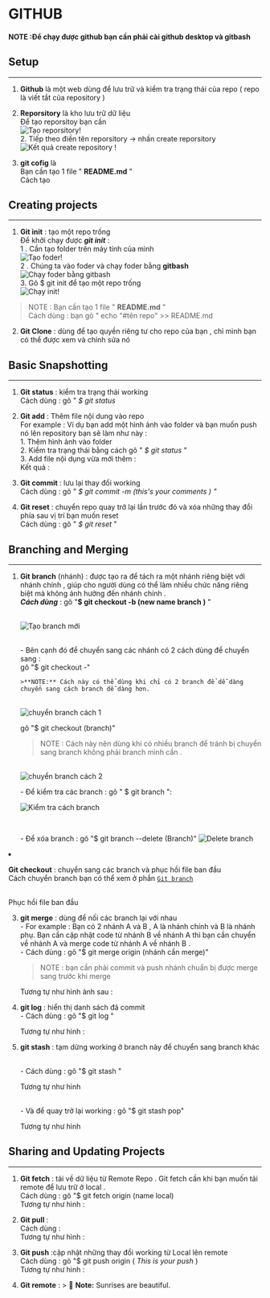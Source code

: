 # **GITHUB**

#### NOTE :Để chạy được github bạn cần phải cài **github desktop và gitbash** <br>
## **Setup**
***
  1. **Github** là một web dùng để lưu trữ và kiểm tra trạng thái của repo ( repo là viết tắt của repository )
  2. **Reporsitory** là kho lưu trữ dữ liệu 
  <br>   Để tạo reporsitoy bạn cần
  <br> ![Tạo reporsitory!](/Screenshot%202023-02-27%20151732.png) 
  <br > 2. Tiếp theo điền tên reporsitory -> nhấn create reporsitory 
  <br> ![Kết quả create repository !](/K%E1%BA%BFt%20qu%E1%BA%A3%20create%20repository.png)

  3. **git cofig** là 
   <br> Bạn cần tạo 1 file " **README.md** " <br>
   Cách tạo 
     <!-- <br> hình ảnh  -->
## **Creating projects**
***
 1. **Git init** : tạo một repo trống <br> Để khởi chạy được ___git init___ :
         <br> 1 . Cần tạo folder trên máy tính của mình <br> ![Tạo foder!](/Screenshot%202023-02-27%20153230.png)
         <br>2 . Chúng ta vào foder và chạy foder bằng **gitbash** 
         <br>![Chạy foder bằng gitbash](/Screenshot%202023-02-27%20153255.png)
      <br>3. Gõ $ git init để tạo một repo trống 
      <br> ![Chạy init!](/T%E1%BA%A1o%20README.mn.png)
 >  NOTE : 
           Bạn cần tạo 1 file " **README.md** " <br>
           Cách dùng : bạn gõ " echo "#tên repo" >> README.md
     <!-- <br> ![Tạo REAME.md!](/) <br> -->

 2. **Git Clone** : dùng để tạo quyền riêng tư cho repo của bạn , chỉ mình bạn có thể được xem và chỉnh sửa nó 
  <!-- <br> hình ảnh  -->
## **Basic Snapshotting** 
***
1. **Git status** : kiểm tra trạng thái working 
   <br> Cách dùng : gõ " *$ git status*
   <!-- hình ảnh  -->

2. **Git add** : Thêm file nội dung vào repo <br> For example : Ví dụ bạn add một hình ảnh vào folder và bạn muốn push nó lên repository bạn sẽ làm như này :
 <br> 1. Thêm hình ảnh vào folder 
 <br> 2. Kiểm tra trạng thái bằng cách gõ " *$ git status* "
 <br> 3. Add file nội dụng vừa mới thêm :
    <br> Kết quả : 
    <!-- hình ảnh  -->
3. **Git commit** : lưu lại thay đổi working
   <br>Cách dùng : gõ " *$ git commit -m (this's your comments ) "* 
   <!-- hình ảnh  -->
4. **Git reset** : chuyển repo quay trở lại lần trước đó và xóa những thay đổi phía sau vị trí bạn muốn reset
  <br> Cách dùng : gõ " *$ git reset* "
  <!-- <br> hình ảnh  -->

## **Branching and Merging**
***
1. **Git branch** (nhánh) : được tạo ra để tách ra một nhánh riêng biệt với nhánh chính , giúp cho người dùng có thể làm nhiều chức năng riêng biệt mà không ảnh hưởng đến nhánh chính .
   <br> ***Cách dùng*** : gõ "**$ git checkout -b (new name branch )** "

   <br>![Tạo branch mới](/t%E1%BA%A1o%20th%C3%AAm%20branch%20.jpg)

   <br> - Bên cạnh đó để chuyển sang các nhánh có 2 cách dùng để chuyển sang :
   <br> gõ "$ git checkout -"
   
       >**NOTE:** Cách này có thể dùng khi chỉ có 2 branch để dễ dàng chuyển sang cách branch dễ dàng hơn.
   
   <br>![chuyển branch cách 1](/chuy%E1%BB%83n%20branch%20c%C3%A1ch%201.jpg)
  
   gõ "$ git checkout (branch)"
  
   > NOTE : Cách này nên dùng khi có nhiều branch để tránh bị chuyển sang branch không phải branch mình cần .

   <br>![chuyển branch cách 2](/chuy%E1%BB%83n%20branch%20c%C3%A1ch%202.jpg)
   </ol>
   <ol>- Để kiểm tra các branch : gõ " $ git branch ":
    
   ![Kiểm tra cách branch](/Check%20branch.jpg)
   </ol>  

   <br> <ol>- Để xóa branch : gõ "$ git branch --delete (Branch)"
   ![Delete branch](/delete%20branch.jpg) </ol>

 2. **Git checkout** : chuyển sang các branch và phục hồi file ban đầu 
    <br>Cách chuyển branch bạn có thể xem ở phần [`Git branch`](#)

    <br> Phục hồi file ban đầu 
  <!-- <br> hình ảnh   -->
  

 3. **git merge** : dùng để nối các branch lại với nhau 
      <br> - For example : Bạn có 2 nhánh A và B , A là nhánh chính và B là nhánh phụ. Bạn cần cập nhật code từ nhánh B về nhánh A thì bạn cần chuyển về nhánh A và merge code từ nhánh A về nhánh B .
      <br> - Cách dùng : gõ "$ git merge origin (nhánh cần merge)"
      > NOTE : bạn cần phải commit và push nhánh chuẩn bị được merge sang trước khi merge

       Tương tự như hình ảnh sau : 
   <!-- <br> hình ảnh   -->

 4. **git log** : hiển thị danh sách đã commit 
    <br>- Cách dùng : gõ "$ git log "
   
    Tương tự như hình :

   <!-- <br> hình ảnh  -->


 5. **git stash** : tạm dừng working ở branch này để chuyển sang branch khác 

    <br>- Cách dùng : gõ "$ git stash "

    Tương tự như hình 
       <!-- <br> hình ảnh  -->
   
    <br> - Và để quay trở lại working : gõ "$ git stash pop"
    
    Tương tự như hình 
       <!-- <br> hình ảnh  -->
## **Sharing and Updating Projects**   
***
   1. **Git fetch** :  tải về dữ liệu từ Remote Repo . Git fetch cần khi bạn muốn tải remote để lưu trữ ở local . 
   <br> Cách dùng : gõ "$ git fetch origin (name local)
   <br> Tương tự như hình : 
   <!-- <br> hình ảnh  -->
   2. **Git pull** : 
   <br> Cách dùng : 
   <br> Tương tự như hình : 
   <!-- <br> hình ảnh  -->
   3. **Git push** :cập nhật những thay đổi working từ Local lên remote 
   <br> Cách dùng : gõ "$ git push origin ( *This is your push* )
   <br> Tương tự như hình : 
   <!-- <br> hình ảnh  -->
   4. **Git remote** : 
    > :memo: **Note:** Sunrises are beautiful.





   
   
   